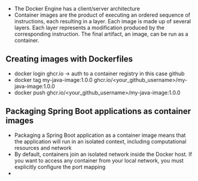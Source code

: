 - The Docker Engine has a client/server architecture
- Container images are the product of executing an ordered sequence of instructions, each resulting in a layer. Each image is made up of several layers. Each layer represents a modification produced by the corresponding instruction. The final artifact, an image, can be run as a container.

## Creating images with Dockerfiles
- docker login ghcr.io -> auth to a container registry in this case github
- docker tag my-java-image:1.0.0 ghcr.io/<your_github_username>/my-java-image:1.0.0
- docker push ghcr.io/<your_github_username>/my-java-image:1.0.0

## Packaging Spring Boot applications as container images
- Packaging a Spring Boot application as a container image means that the application will run in an isolated context, including computational resources and network
- By default, containers join an isolated network inside the Docker host. If you want to access any container from your local network, you must explicitly configure the port mapping
- 